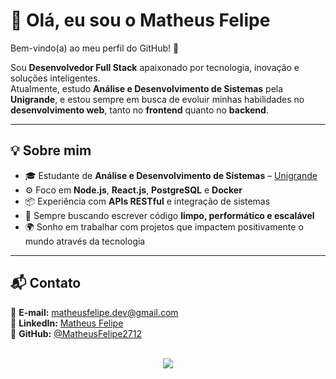# 👋 Olá, eu sou o Matheus Felipe

Bem-vindo(a) ao meu perfil do GitHub! 🚀  

Sou **Desenvolvedor Full Stack** apaixonado por tecnologia, inovação e soluções inteligentes.  
Atualmente, estudo **Análise e Desenvolvimento de Sistemas** pela **Unigrande**, e estou sempre em busca de evoluir minhas habilidades no **desenvolvimento web**, tanto no **frontend** quanto no **backend**.

---

## 💡 Sobre mim
- 🎓 Estudante de **Análise e Desenvolvimento de Sistemas** – [Unigrande](https://www.unigrande.edu.br/)
- ⚙️ Foco em **Node.js**, **React.js**, **PostgreSQL** e **Docker**
- 📦 Experiência com **APIs RESTful** e integração de sistemas
- 💭 Sempre buscando escrever código **limpo, performático e escalável**
- 🌍 Sonho em trabalhar com projetos que impactem positivamente o mundo através da tecnologia

---

## 📬 Contato

📧 **E-mail:** matheusfelipe.dev@gmail.com  
💼 **LinkedIn:** [Matheus Felipe](https://www.linkedin.com/in/)  
🐙 **GitHub:** [@MatheusFelipe2712](https://github.com/MatheusFelipe2712)

    
  <div style="display: inline_block" align="center"><br>
     <img src="https://skillicons.dev/icons?i=nodejs,react,docker,postgresql" />
  

</div>



